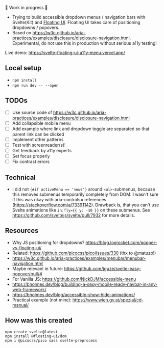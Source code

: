 🚧 Work in progress 🚧

- Trying to build accessible dropdown menus / navigation bars with Svelte(Kit) and [Floating UI](https://floating-ui.com/). Floating UI takes care of positioning dropdowns / popovers.
- Based on https://w3c.github.io/aria-practices/examples/disclosure/disclosure-navigation.html. Experimental, do not use this in production without serious a11y testing!

Live demo: https://svelte-floating-ui-a11y-menu.vercel.app/

## Local setup

- `npm install`
- `npm run dev -- --open`

## TODOs

- [ ] Use source code of https://w3c.github.io/aria-practices/examples/disclosure/disclosure-navigation.html
- [ ] Add collapsible mobile menu
- [ ] Add example where link and dropdown toggle are separated so that parent link can be clicked
- [ ] Implement other patterns
- [ ] Test with screenreader(s)!
- [ ] Get feedback by a11y experts
- [ ] Set focus properly
- [ ] Fix contrast errors

## Technical

- I did not `{#if activeMenu == 'news'}` around `<ul>`-submenus, because this removes submenus temporarily completely from DOM. I wasn't sure if this was okay with aria-controls= references (https://stackoverflow.com/a/73391142). Drawback is, that you can't use Svelte animations like `in:fly={{ y: -10 }}` on these submenus. See https://github.com/sveltejs/svelte/pull/7932 for more details.

## Resources

- Why JS positioning for dropdowns? https://blog.logrocket.com/popper-vs-floating-ui/
- Related: https://github.com/picocss/pico/issues/330 (thx to @matuzo!)
- https://w3c.github.io/aria-practices/examples/menubar/menubar-navigation.html
- Maybe relevant in future: https://github.com/jguze/svelte-easy-popover/pull/4
- For Vanilla JS: https://github.com/NickDJM/accessible-menu
- https://bholmes.dev/blog/building-a-sexy-mobile-ready-navbar-in-any-web-framework/
- https://bholmes.dev/blog/accessible-show-hide-animations/
- Practical example (not mine): https://www.wien.gv.at/spezial/cd-manual/

## How was this created

```
npm create svelte@latest .
npm install @floating-ui/dom
npm i @picocss/pico sass svelte-preprocess
```
